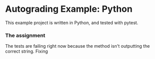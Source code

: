 # Autograding Example: Python
This example project is written in Python, and tested with pytest.

### The assignment
The tests are failing right now because the method isn't outputting the correct string. Fixing